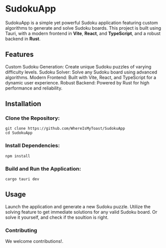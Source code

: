 # SudokuApp

SudokuApp is a simple yet powerful Sudoku application featuring custom algorithms to generate and solve Sudoku boards. This project is built using Tauri, with a modern frontend in **Vite**, **React**, and **TypeScript**, and a robust backend in **Rust**.

## Features

Custom Sudoku Generation: Create unique Sudoku puzzles of varying difficulty levels.
Sudoku Solver: Solve any Sudoku board using advanced algorithms.
Modern Frontend: Built with Vite, React, and TypeScript for a dynamic user experience.
Robust Backend: Powered by Rust for high performance and reliability.

## Installation

### Clone the Repository:

```
git clone https://github.com/WhereIsMyToast/SudokuApp
cd SudokuApp
```

### Install Dependencies:

```
npm install
```

### Build and Run the Application:

```
cargo tauri dev
```

## Usage

Launch the application and generate a new Sudoku puzzle.
Utilize the solving feature to get immediate solutions for any valid Sudoku board.
Or solve it yourself, and check if the soultion is right.

### Contributing

We welcome contributions!.
